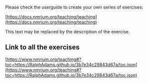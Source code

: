 Please check the userguide to create your own series of exercises:

[https://docs.nmrium.org/teaching/teaching](https://docs.nmrium.org/teaching/teaching)

This text may be replaced by the description of the exercise.

## Link to all the exercises

[https://www.nmrium.org/teaching#?toc=https://RalphAdams.github.io/3b7e34c29843d67a/toc.json](https://www.nmrium.org/teaching#?toc=https://RalphAdams.github.io/3b7e34c29843d67a/toc.json)

